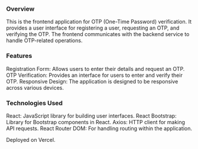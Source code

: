 <h3>Overview</h3>
This is the frontend application for OTP (One-Time Password) verification. It provides a user interface for registering a user, requesting an OTP, and verifying the OTP. The frontend communicates with the backend service to handle OTP-related operations.

<h3>Features</h3>
Registration Form: Allows users to enter their details and request an OTP.
OTP Verification: Provides an interface for users to enter and verify their OTP.
Responsive Design: The application is designed to be responsive across various devices.

<h3>Technologies Used</h3>
React: JavaScript library for building user interfaces.
React Bootstrap: Library for Bootstrap components in React.
Axios: HTTP client for making API requests.
React Router DOM: For handling routing within the application.

Deployed on Vercel.
